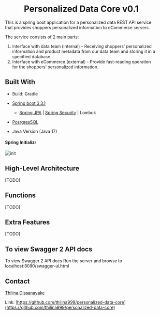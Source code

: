 <p align="center">
  <h1 align="center">Personalized Data Core v0.1</h1>

This is a spring boot application for a personalized data REST API service that provides shoppers personalized information to eCommerce servers.

The service consists of 2 main parts:
1. Interface with data team (internal) - Receiving shoppers’ personalized information and product metadata from our data team and storing it in a specified database.
2. Interface with eCommerce (external) - Provide fast-reading operation for the shoppers’ personalized information.

## Built With

* Build: Gradle
* [Spring boot 3.3.1](https://spring.io/projects/spring-boot)</br>
    - [Spring JPA](https://spring.io/projects/spring-data-jpa) | [Spring Security](https://spring.io/projects/spring-security) | Lombok

* [PosrgresSQL](https://www.postgresql.org/)

* Java Version (Java 17)

#### Spring Initializr
![init](https://github.com/thilina999/personalized-data-core/assets/28834233/6dd37f64-86db-4636-b448-e4fb10f9f414)


<!-- HIGH LEVEL ARCHITECHTURE -->
## High-Level Architecture
[TODO]

<!-- FUNCTIONS -->
## Functions
[TODO]

<!-- FEATURES -->
## Extra Features
[TODO]

<!-- SWAGGER -->
## To view Swagger 2 API docs
To view Swagger 2 API docs
Run the server and browse to localhost:8080/swagger-ui.html


<!-- LICENSE -->
<!-- ## License

Distributed under the MIT License. See `LICENSE` for more information.

 -->

<!-- CONTACT -->
## Contact

[Thilina Dissanayake](https://www.linkedin.com/in/thilina-dissanayake/)

Link: [https://github.com/thilina999/personalized-data-core](https://github.com/thilina999/personalized-data-core)
